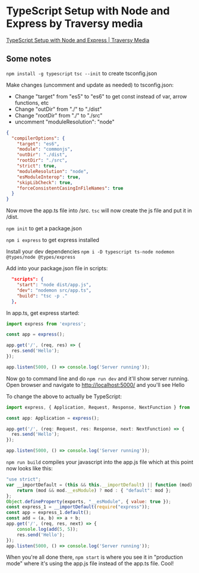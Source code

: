 
# TypeScript Setup with Node and Express by Traversy media

[TypeScript Setup with Node and Express | Traversy Media](https://youtu.be/zRo2tvQpus8)

## Some notes

`npm install -g typescript`
`tsc --init` to create tsconfig.json

Make changes (uncomment and update as needed) to tsconfig.json:

* Change "target" from "es5" to "es6" to get const instead of var, arrow functions, etc
* Change "outDir" from "./" to "./dist"
* Change "rootDir" from "./" to "./src"
* uncomment "moduleResolution": "node"

```json
{
  "compilerOptions": {
    "target": "es6",
    "module": "commonjs",
    "outDir": "./dist",
    "rootDir": "./src",
    "strict": true,
    "moduleResolution": "node",
    "esModuleInterop": true,
    "skipLibCheck": true,
    "forceConsistentCasingInFileNames": true
  }
}
  ```

Now move the app.ts file into /src.
`tsc` will now create the js file and put it in /dist.

`npm init` to get a package.json

`npm i express` to get express installed

Install your dev dependencies
`npm i -D typescript ts-node nodemon @types/node @types/express`

Add into your package.json file in scripts:

```json
  "scripts": {
    "start": "node dist/app.js",
    "dev": "nodemon src/app.ts",
    "build": "tsc -p ."
  },
```

In app.ts, get express started:

```js
import express from 'express';

const app = express();

app.get('/', (req, res) => {
  res.send('Hello');
});

app.listen(5000, () => console.log('Server running'));

```

Now go to command line and do `npm run dev` and it'll show server running. Open browser and navigate to <http://localhost:5000/> and you'll see Hello

To change the above to actually be TypeScript:

```ts
import express, { Application, Request, Response, NextFunction } from 'express';

const app: Application = express();

app.get('/', (req: Request, res: Response, next: NextFunction) => {
  res.send('Hello');
});

app.listen(5000, () => console.log('Server running'));

```

`npm run build` compiles your javascript into the app.js file which at this point now looks like this:

```js
"use strict";
var __importDefault = (this && this.__importDefault) || function (mod) {
    return (mod && mod.__esModule) ? mod : { "default": mod };
};
Object.defineProperty(exports, "__esModule", { value: true });
const express_1 = __importDefault(require("express"));
const app = express_1.default();
const add = (a, b) => a + b;
app.get('/', (req, res, next) => {
    console.log(add(5, 5));
    res.send('Hello');
});
app.listen(5000, () => console.log('Server running'));
```

When you're all done there, `npm start` is where you see it in "production mode" where it's using the app.js file instead of the app.ts file. Cool!
